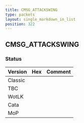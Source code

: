 ```yaml
---
title: CMSG_ATTACKSWING
type: packets
layout: single_markdown_in_list
position: 322
---
```


## CMSG_ATTACKSWING

### Status

Version | Hex | Comment
---------- | ---------- | ---------- 
Classic |  |  
TBC |  |  
WotLK |  |  
Cata |  |  
MoP |  |  